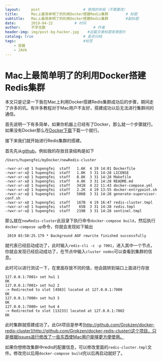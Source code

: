 ```yaml
---
layout:     post                    # 使用的布局（不需要改）
title:      Mac上最简单明了的利用Docker搭建Redis集群        # 标题
subtitle:   Mac上最简单明了的利用Docker搭建Redis集群        #副标题
date:       2019-04-22          # 时间
author:     不学无数                      # 作者
header-img: img/post-bg-hacker.jpg    #这篇文章标题背景图片
catalog: true                       # 是否归档
tags:                               #标签
    - 容器
    - JAVA
---
```


# Mac上最简单明了的利用Docker搭建Redis集群

本文只是记录一下我在Mac上利用Docker搭建Redis集群成功后的步骤，期间走了许多的坑。有许多教程对于Mac用户不友好，搭建成功以后无法进行集群间的通信。

首先说明一下有多简单，如果你机器上已经有了Docker，那么就一个步骤就行。如果没有Docker那么在[Docker下载](http://docs.docker.com/docker-for-mac/install/)下载一个就行。

接下来我们就开始进行Redis集群的搭建。

首先先从[github](http://github.com/modouxiansheng/mac-docker-redis-cluster)。例如我的存放目录结构是如下

```
/Users/hupengfei/myDocker/newRedis-cluster

-rwxr-xr-x@ 1 hupengfei  staff   1.6K  4 19 14:01 Dockerfile
-rwxr-xr-x@ 1 hupengfei  staff   1.0K  3 31 14:28 LICENSE
-rwxr-xr-x@ 1 hupengfei  staff   8.8K  3 31 14:28 Makefile
-rwxr-xr-x@ 1 hupengfei  staff   4.8K  3 31 14:28 README.md
-rwxr-xr-x@ 1 hupengfei  staff   341B  4 22 11:43 docker-compose.yml
-rwxr-xr-x@ 1 hupengfei  staff   2.2K  4 19 13:55 docker-entrypoint.sh
-rwxr-xr-x@ 1 hupengfei  staff   506B  3 31 14:28 generate-supervisor-conf.sh
-rwxr-xr-x@ 1 hupengfei  staff   167B  4 19 16:47 redis-cluster.tmpl
-rwxr-xr-x@ 1 hupengfei  staff    65B  3 31 14:28 redis.tmpl
-rwxr-xr-x@ 1 hupengfei  staff   219B  3 31 14:28 sentinel.tmpl
```

那么就在`newRedis-cluster`此目录下执行命令`docker-compose build`，然后执行`docker-compose up`命令，你就会发现如下输出

```
 2019 03:50:25.179 * Background AOF rewrite finished successfully
```

就代表已经启动成功了，此时输入`redis-cli -c -p 7001`，进入其中一个节点，你就会发现已经启动成功了，在节点中输入`cluster nodes`可以查看到集群的信息。

此时可以进行测试一下，在里面存放不同的值，他会跳转到端口上面进行存放

```
127.0.0.1:7001> set hu1 1
OK
127.0.0.1:7001> set hu2 2
-> Redirected to slot [4983] located at 127.0.0.1:7000
OK
127.0.0.1:7000> set hu3 3
OK
127.0.0.1:7000> set hu4 4
-> Redirected to slot [13233] located at 127.0.0.1:7002
OK

```

此时集群就搭建成功了。此Git项目是参考[http://github.com/Grokzen/docker-redis-cluster](http://github.com/Grokzen/docker-redis-cluster)这个项目，只是根据Issues进行修改了一些东西使Mac用户能够更方便使用。

如果你想修改集群中redis的配置信息，可以修改里面的`redis-cluster.tmpl`文件。修改完以后用`docker-compose build`完以后再启动就好了。